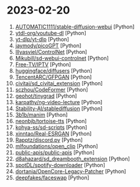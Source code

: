 # 2023-02-20

1. [AUTOMATIC1111/stable-diffusion-webui](https://github.com/AUTOMATIC1111/stable-diffusion-webui "Stable Diffusion web UI") [Python]
2. [ytdl-org/youtube-dl](https://github.com/ytdl-org/youtube-dl "Command-line program to download videos from YouTube.com and other video sites") [Python]
3. [yt-dlp/yt-dlp](https://github.com/yt-dlp/yt-dlp "A youtube-dl fork with additional features and fixes") [Python]
4. [jaymody/picoGPT](https://github.com/jaymody/picoGPT "An unnecessarily tiny implementation of GPT-2 in NumPy.") [Python]
5. [lllyasviel/ControlNet](https://github.com/lllyasviel/ControlNet "Let us control diffusion models") [Python]
6. [Mikubill/sd-webui-controlnet](https://github.com/Mikubill/sd-webui-controlnet "WebUI extension for ControlNet") [Python]
7. [Free-TV/IPTV](https://github.com/Free-TV/IPTV "M3U Playlist for free TV channels") [Python]
8. [huggingface/diffusers](https://github.com/huggingface/diffusers "🤗 Diffusers: State-of-the-art diffusion models for image and audio generation in PyTorch") [Python]
9. [TencentARC/GFPGAN](https://github.com/TencentARC/GFPGAN "GFPGAN aims at developing Practical Algorithms for Real-world Face Restoration.") [Python]
10. [civitai/sd_civitai_extension](https://github.com/civitai/sd_civitai_extension "All of the Civitai models inside Automatic 1111 Stable Diffusion Web UI") [Python]
11. [sczhou/CodeFormer](https://github.com/sczhou/CodeFormer "[NeurIPS 2022] Towards Robust Blind Face Restoration with Codebook Lookup Transformer") [Python]
12. [geohot/tinygrad](https://github.com/geohot/tinygrad "You like pytorch? You like micrograd? You love tinygrad! ❤️") [Python]
13. [karpathy/ng-video-lecture](https://github.com/karpathy/ng-video-lecture "") [Python]
14. [Stability-AI/stablediffusion](https://github.com/Stability-AI/stablediffusion "High-Resolution Image Synthesis with Latent Diffusion Models") [Python]
15. [3b1b/manim](https://github.com/3b1b/manim "Animation engine for explanatory math videos") [Python]
16. [neonbjb/tortoise-tts](https://github.com/neonbjb/tortoise-tts "A multi-voice TTS system trained with an emphasis on quality") [Python]
17. [kohya-ss/sd-scripts](https://github.com/kohya-ss/sd-scripts "") [Python]
18. [xinntao/Real-ESRGAN](https://github.com/xinntao/Real-ESRGAN "Real-ESRGAN aims at developing Practical Algorithms for General Image/Video Restoration.") [Python]
19. [Rapptz/discord.py](https://github.com/Rapptz/discord.py "An API wrapper for Discord written in Python.") [Python]
20. [mlfoundations/open_clip](https://github.com/mlfoundations/open_clip "An open source implementation of CLIP.") [Python]
21. [public-apis/public-apis](https://github.com/public-apis/public-apis "A collective list of free APIs") [Python]
22. [d8ahazard/sd_dreambooth_extension](https://github.com/d8ahazard/sd_dreambooth_extension "") [Python]
23. [spotDL/spotify-downloader](https://github.com/spotDL/spotify-downloader "Download your Spotify playlists and songs along with album art and metadata (from YouTube if a match is found).") [Python]
24. [dortania/OpenCore-Legacy-Patcher](https://github.com/dortania/OpenCore-Legacy-Patcher "Experience macOS just like before") [Python]
25. [deepfakes/faceswap](https://github.com/deepfakes/faceswap "Deepfakes Software For All") [Python]
